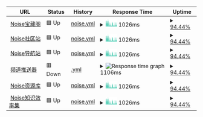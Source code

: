 <!--start: status pages-->
<!-- This summary is generated by Upptime (https://github.com/upptime/upptime) -->
<!-- Do not edit this manually, your changes will be overwritten -->
<!-- prettier-ignore -->
| URL | Status | History | Response Time | Uptime |
| --- | ------ | ------- | ------------- | ------ |
| <img alt="" src="https://icons.duckduckgo.com/ip3/noisevip.cn.ico" height="13"> [Noise宝藏阁](https://noisevip.cn) | 🟩 Up | [noise.yml](https://github.com/rcy1314/runtime/commits/HEAD/history/noise.yml) | <details><summary><img alt="Response time graph" src="./graphs/noise/response-time-week.png" height="20"> 1026ms</summary><br><a href="https://rcy1314.github.io/runtime/history/noise"><img alt="Response time 1297" src="https://img.shields.io/endpoint?url=https%3A%2F%2Fraw.githubusercontent.com%2Frcy1314%2Fruntime%2FHEAD%2Fapi%2Fnoise%2Fresponse-time.json"></a><br><a href="https://rcy1314.github.io/runtime/history/noise"><img alt="24-hour response time 754" src="https://img.shields.io/endpoint?url=https%3A%2F%2Fraw.githubusercontent.com%2Frcy1314%2Fruntime%2FHEAD%2Fapi%2Fnoise%2Fresponse-time-day.json"></a><br><a href="https://rcy1314.github.io/runtime/history/noise"><img alt="7-day response time 1026" src="https://img.shields.io/endpoint?url=https%3A%2F%2Fraw.githubusercontent.com%2Frcy1314%2Fruntime%2FHEAD%2Fapi%2Fnoise%2Fresponse-time-week.json"></a><br><a href="https://rcy1314.github.io/runtime/history/noise"><img alt="30-day response time 1242" src="https://img.shields.io/endpoint?url=https%3A%2F%2Fraw.githubusercontent.com%2Frcy1314%2Fruntime%2FHEAD%2Fapi%2Fnoise%2Fresponse-time-month.json"></a><br><a href="https://rcy1314.github.io/runtime/history/noise"><img alt="1-year response time 1297" src="https://img.shields.io/endpoint?url=https%3A%2F%2Fraw.githubusercontent.com%2Frcy1314%2Fruntime%2FHEAD%2Fapi%2Fnoise%2Fresponse-time-year.json"></a></details> | <details><summary><a href="https://rcy1314.github.io/runtime/history/noise">94.44%</a></summary><a href="https://rcy1314.github.io/runtime/history/noise"><img alt="All-time uptime 98.73%" src="https://img.shields.io/endpoint?url=https%3A%2F%2Fraw.githubusercontent.com%2Frcy1314%2Fruntime%2FHEAD%2Fapi%2Fnoise%2Fuptime.json"></a><br><a href="https://rcy1314.github.io/runtime/history/noise"><img alt="24-hour uptime 61.10%" src="https://img.shields.io/endpoint?url=https%3A%2F%2Fraw.githubusercontent.com%2Frcy1314%2Fruntime%2FHEAD%2Fapi%2Fnoise%2Fuptime-day.json"></a><br><a href="https://rcy1314.github.io/runtime/history/noise"><img alt="7-day uptime 94.44%" src="https://img.shields.io/endpoint?url=https%3A%2F%2Fraw.githubusercontent.com%2Frcy1314%2Fruntime%2FHEAD%2Fapi%2Fnoise%2Fuptime-week.json"></a><br><a href="https://rcy1314.github.io/runtime/history/noise"><img alt="30-day uptime 98.68%" src="https://img.shields.io/endpoint?url=https%3A%2F%2Fraw.githubusercontent.com%2Frcy1314%2Fruntime%2FHEAD%2Fapi%2Fnoise%2Fuptime-month.json"></a><br><a href="https://rcy1314.github.io/runtime/history/noise"><img alt="1-year uptime 98.73%" src="https://img.shields.io/endpoint?url=https%3A%2F%2Fraw.githubusercontent.com%2Frcy1314%2Fruntime%2FHEAD%2Fapi%2Fnoise%2Fuptime-year.json"></a></details>
| <img alt="" src="https://icons.duckduckgo.com/ip3/www.efficiency.vip.ico" height="13"> [Noise社区站](https://www.efficiency.vip) | 🟩 Up | [noise.yml](https://github.com/rcy1314/runtime/commits/HEAD/history/noise.yml) | <details><summary><img alt="Response time graph" src="./graphs/noise/response-time-week.png" height="20"> 1026ms</summary><br><a href="https://rcy1314.github.io/runtime/history/noise"><img alt="Response time 1297" src="https://img.shields.io/endpoint?url=https%3A%2F%2Fraw.githubusercontent.com%2Frcy1314%2Fruntime%2FHEAD%2Fapi%2Fnoise%2Fresponse-time.json"></a><br><a href="https://rcy1314.github.io/runtime/history/noise"><img alt="24-hour response time 754" src="https://img.shields.io/endpoint?url=https%3A%2F%2Fraw.githubusercontent.com%2Frcy1314%2Fruntime%2FHEAD%2Fapi%2Fnoise%2Fresponse-time-day.json"></a><br><a href="https://rcy1314.github.io/runtime/history/noise"><img alt="7-day response time 1026" src="https://img.shields.io/endpoint?url=https%3A%2F%2Fraw.githubusercontent.com%2Frcy1314%2Fruntime%2FHEAD%2Fapi%2Fnoise%2Fresponse-time-week.json"></a><br><a href="https://rcy1314.github.io/runtime/history/noise"><img alt="30-day response time 1242" src="https://img.shields.io/endpoint?url=https%3A%2F%2Fraw.githubusercontent.com%2Frcy1314%2Fruntime%2FHEAD%2Fapi%2Fnoise%2Fresponse-time-month.json"></a><br><a href="https://rcy1314.github.io/runtime/history/noise"><img alt="1-year response time 1297" src="https://img.shields.io/endpoint?url=https%3A%2F%2Fraw.githubusercontent.com%2Frcy1314%2Fruntime%2FHEAD%2Fapi%2Fnoise%2Fresponse-time-year.json"></a></details> | <details><summary><a href="https://rcy1314.github.io/runtime/history/noise">94.44%</a></summary><a href="https://rcy1314.github.io/runtime/history/noise"><img alt="All-time uptime 98.73%" src="https://img.shields.io/endpoint?url=https%3A%2F%2Fraw.githubusercontent.com%2Frcy1314%2Fruntime%2FHEAD%2Fapi%2Fnoise%2Fuptime.json"></a><br><a href="https://rcy1314.github.io/runtime/history/noise"><img alt="24-hour uptime 61.10%" src="https://img.shields.io/endpoint?url=https%3A%2F%2Fraw.githubusercontent.com%2Frcy1314%2Fruntime%2FHEAD%2Fapi%2Fnoise%2Fuptime-day.json"></a><br><a href="https://rcy1314.github.io/runtime/history/noise"><img alt="7-day uptime 94.44%" src="https://img.shields.io/endpoint?url=https%3A%2F%2Fraw.githubusercontent.com%2Frcy1314%2Fruntime%2FHEAD%2Fapi%2Fnoise%2Fuptime-week.json"></a><br><a href="https://rcy1314.github.io/runtime/history/noise"><img alt="30-day uptime 98.68%" src="https://img.shields.io/endpoint?url=https%3A%2F%2Fraw.githubusercontent.com%2Frcy1314%2Fruntime%2FHEAD%2Fapi%2Fnoise%2Fuptime-month.json"></a><br><a href="https://rcy1314.github.io/runtime/history/noise"><img alt="1-year uptime 98.73%" src="https://img.shields.io/endpoint?url=https%3A%2F%2Fraw.githubusercontent.com%2Frcy1314%2Fruntime%2FHEAD%2Fapi%2Fnoise%2Fuptime-year.json"></a></details>
| <img alt="" src="https://icons.duckduckgo.com/ip3/www.noisedh.cn.ico" height="13"> [Noise导航站](https://www.noisedh.cn) | 🟩 Up | [noise.yml](https://github.com/rcy1314/runtime/commits/HEAD/history/noise.yml) | <details><summary><img alt="Response time graph" src="./graphs/noise/response-time-week.png" height="20"> 1026ms</summary><br><a href="https://rcy1314.github.io/runtime/history/noise"><img alt="Response time 1297" src="https://img.shields.io/endpoint?url=https%3A%2F%2Fraw.githubusercontent.com%2Frcy1314%2Fruntime%2FHEAD%2Fapi%2Fnoise%2Fresponse-time.json"></a><br><a href="https://rcy1314.github.io/runtime/history/noise"><img alt="24-hour response time 754" src="https://img.shields.io/endpoint?url=https%3A%2F%2Fraw.githubusercontent.com%2Frcy1314%2Fruntime%2FHEAD%2Fapi%2Fnoise%2Fresponse-time-day.json"></a><br><a href="https://rcy1314.github.io/runtime/history/noise"><img alt="7-day response time 1026" src="https://img.shields.io/endpoint?url=https%3A%2F%2Fraw.githubusercontent.com%2Frcy1314%2Fruntime%2FHEAD%2Fapi%2Fnoise%2Fresponse-time-week.json"></a><br><a href="https://rcy1314.github.io/runtime/history/noise"><img alt="30-day response time 1242" src="https://img.shields.io/endpoint?url=https%3A%2F%2Fraw.githubusercontent.com%2Frcy1314%2Fruntime%2FHEAD%2Fapi%2Fnoise%2Fresponse-time-month.json"></a><br><a href="https://rcy1314.github.io/runtime/history/noise"><img alt="1-year response time 1297" src="https://img.shields.io/endpoint?url=https%3A%2F%2Fraw.githubusercontent.com%2Frcy1314%2Fruntime%2FHEAD%2Fapi%2Fnoise%2Fresponse-time-year.json"></a></details> | <details><summary><a href="https://rcy1314.github.io/runtime/history/noise">94.44%</a></summary><a href="https://rcy1314.github.io/runtime/history/noise"><img alt="All-time uptime 98.73%" src="https://img.shields.io/endpoint?url=https%3A%2F%2Fraw.githubusercontent.com%2Frcy1314%2Fruntime%2FHEAD%2Fapi%2Fnoise%2Fuptime.json"></a><br><a href="https://rcy1314.github.io/runtime/history/noise"><img alt="24-hour uptime 61.10%" src="https://img.shields.io/endpoint?url=https%3A%2F%2Fraw.githubusercontent.com%2Frcy1314%2Fruntime%2FHEAD%2Fapi%2Fnoise%2Fuptime-day.json"></a><br><a href="https://rcy1314.github.io/runtime/history/noise"><img alt="7-day uptime 94.44%" src="https://img.shields.io/endpoint?url=https%3A%2F%2Fraw.githubusercontent.com%2Frcy1314%2Fruntime%2FHEAD%2Fapi%2Fnoise%2Fuptime-week.json"></a><br><a href="https://rcy1314.github.io/runtime/history/noise"><img alt="30-day uptime 98.68%" src="https://img.shields.io/endpoint?url=https%3A%2F%2Fraw.githubusercontent.com%2Frcy1314%2Fruntime%2FHEAD%2Fapi%2Fnoise%2Fuptime-month.json"></a><br><a href="https://rcy1314.github.io/runtime/history/noise"><img alt="1-year uptime 98.73%" src="https://img.shields.io/endpoint?url=https%3A%2F%2Fraw.githubusercontent.com%2Frcy1314%2Fruntime%2FHEAD%2Fapi%2Fnoise%2Fuptime-year.json"></a></details>
| <img alt="" src="https://icons.duckduckgo.com/ip3/www.efficiencynoise.top.ico" height="13"> [频道推送器](https://www.efficiencynoise.top) | 🟥 Down | [.yml](https://github.com/rcy1314/runtime/commits/HEAD/history/.yml) | <details><summary><img alt="Response time graph" src="./graphs//response-time-week.png" height="20"> 1106ms</summary><br><a href="https://rcy1314.github.io/runtime/history/"><img alt="Response time 1021" src="https://img.shields.io/endpoint?url=https%3A%2F%2Fraw.githubusercontent.com%2Frcy1314%2Fruntime%2FHEAD%2Fapi%2F%2Fresponse-time.json"></a><br><a href="https://rcy1314.github.io/runtime/history/"><img alt="24-hour response time 0" src="https://img.shields.io/endpoint?url=https%3A%2F%2Fraw.githubusercontent.com%2Frcy1314%2Fruntime%2FHEAD%2Fapi%2F%2Fresponse-time-day.json"></a><br><a href="https://rcy1314.github.io/runtime/history/"><img alt="7-day response time 1106" src="https://img.shields.io/endpoint?url=https%3A%2F%2Fraw.githubusercontent.com%2Frcy1314%2Fruntime%2FHEAD%2Fapi%2F%2Fresponse-time-week.json"></a><br><a href="https://rcy1314.github.io/runtime/history/"><img alt="30-day response time 989" src="https://img.shields.io/endpoint?url=https%3A%2F%2Fraw.githubusercontent.com%2Frcy1314%2Fruntime%2FHEAD%2Fapi%2F%2Fresponse-time-month.json"></a><br><a href="https://rcy1314.github.io/runtime/history/"><img alt="1-year response time 1021" src="https://img.shields.io/endpoint?url=https%3A%2F%2Fraw.githubusercontent.com%2Frcy1314%2Fruntime%2FHEAD%2Fapi%2F%2Fresponse-time-year.json"></a></details> | <details><summary><a href="https://rcy1314.github.io/runtime/history/">94.44%</a></summary><a href="https://rcy1314.github.io/runtime/history/"><img alt="All-time uptime 98.73%" src="https://img.shields.io/endpoint?url=https%3A%2F%2Fraw.githubusercontent.com%2Frcy1314%2Fruntime%2FHEAD%2Fapi%2F%2Fuptime.json"></a><br><a href="https://rcy1314.github.io/runtime/history/"><img alt="24-hour uptime 61.10%" src="https://img.shields.io/endpoint?url=https%3A%2F%2Fraw.githubusercontent.com%2Frcy1314%2Fruntime%2FHEAD%2Fapi%2F%2Fuptime-day.json"></a><br><a href="https://rcy1314.github.io/runtime/history/"><img alt="7-day uptime 94.44%" src="https://img.shields.io/endpoint?url=https%3A%2F%2Fraw.githubusercontent.com%2Frcy1314%2Fruntime%2FHEAD%2Fapi%2F%2Fuptime-week.json"></a><br><a href="https://rcy1314.github.io/runtime/history/"><img alt="30-day uptime 98.68%" src="https://img.shields.io/endpoint?url=https%3A%2F%2Fraw.githubusercontent.com%2Frcy1314%2Fruntime%2FHEAD%2Fapi%2F%2Fuptime-month.json"></a><br><a href="https://rcy1314.github.io/runtime/history/"><img alt="1-year uptime 98.73%" src="https://img.shields.io/endpoint?url=https%3A%2F%2Fraw.githubusercontent.com%2Frcy1314%2Fruntime%2FHEAD%2Fapi%2F%2Fuptime-year.json"></a></details>
| <img alt="" src="https://icons.duckduckgo.com/ip3/www.noiseyp.top.ico" height="13"> [Noise资源库](https://www.noiseyp.top) | 🟩 Up | [noise.yml](https://github.com/rcy1314/runtime/commits/HEAD/history/noise.yml) | <details><summary><img alt="Response time graph" src="./graphs/noise/response-time-week.png" height="20"> 1026ms</summary><br><a href="https://rcy1314.github.io/runtime/history/noise"><img alt="Response time 1297" src="https://img.shields.io/endpoint?url=https%3A%2F%2Fraw.githubusercontent.com%2Frcy1314%2Fruntime%2FHEAD%2Fapi%2Fnoise%2Fresponse-time.json"></a><br><a href="https://rcy1314.github.io/runtime/history/noise"><img alt="24-hour response time 754" src="https://img.shields.io/endpoint?url=https%3A%2F%2Fraw.githubusercontent.com%2Frcy1314%2Fruntime%2FHEAD%2Fapi%2Fnoise%2Fresponse-time-day.json"></a><br><a href="https://rcy1314.github.io/runtime/history/noise"><img alt="7-day response time 1026" src="https://img.shields.io/endpoint?url=https%3A%2F%2Fraw.githubusercontent.com%2Frcy1314%2Fruntime%2FHEAD%2Fapi%2Fnoise%2Fresponse-time-week.json"></a><br><a href="https://rcy1314.github.io/runtime/history/noise"><img alt="30-day response time 1242" src="https://img.shields.io/endpoint?url=https%3A%2F%2Fraw.githubusercontent.com%2Frcy1314%2Fruntime%2FHEAD%2Fapi%2Fnoise%2Fresponse-time-month.json"></a><br><a href="https://rcy1314.github.io/runtime/history/noise"><img alt="1-year response time 1297" src="https://img.shields.io/endpoint?url=https%3A%2F%2Fraw.githubusercontent.com%2Frcy1314%2Fruntime%2FHEAD%2Fapi%2Fnoise%2Fresponse-time-year.json"></a></details> | <details><summary><a href="https://rcy1314.github.io/runtime/history/noise">94.44%</a></summary><a href="https://rcy1314.github.io/runtime/history/noise"><img alt="All-time uptime 98.73%" src="https://img.shields.io/endpoint?url=https%3A%2F%2Fraw.githubusercontent.com%2Frcy1314%2Fruntime%2FHEAD%2Fapi%2Fnoise%2Fuptime.json"></a><br><a href="https://rcy1314.github.io/runtime/history/noise"><img alt="24-hour uptime 61.10%" src="https://img.shields.io/endpoint?url=https%3A%2F%2Fraw.githubusercontent.com%2Frcy1314%2Fruntime%2FHEAD%2Fapi%2Fnoise%2Fuptime-day.json"></a><br><a href="https://rcy1314.github.io/runtime/history/noise"><img alt="7-day uptime 94.44%" src="https://img.shields.io/endpoint?url=https%3A%2F%2Fraw.githubusercontent.com%2Frcy1314%2Fruntime%2FHEAD%2Fapi%2Fnoise%2Fuptime-week.json"></a><br><a href="https://rcy1314.github.io/runtime/history/noise"><img alt="30-day uptime 98.68%" src="https://img.shields.io/endpoint?url=https%3A%2F%2Fraw.githubusercontent.com%2Frcy1314%2Fruntime%2FHEAD%2Fapi%2Fnoise%2Fuptime-month.json"></a><br><a href="https://rcy1314.github.io/runtime/history/noise"><img alt="1-year uptime 98.73%" src="https://img.shields.io/endpoint?url=https%3A%2F%2Fraw.githubusercontent.com%2Frcy1314%2Fruntime%2FHEAD%2Fapi%2Fnoise%2Fuptime-year.json"></a></details>
| <img alt="" src="https://icons.duckduckgo.com/ip3/www.noisesite.cn.ico" height="13"> [Noise知识效率集](https://www.noisesite.cn) | 🟩 Up | [noise.yml](https://github.com/rcy1314/runtime/commits/HEAD/history/noise.yml) | <details><summary><img alt="Response time graph" src="./graphs/noise/response-time-week.png" height="20"> 1026ms</summary><br><a href="https://rcy1314.github.io/runtime/history/noise"><img alt="Response time 1297" src="https://img.shields.io/endpoint?url=https%3A%2F%2Fraw.githubusercontent.com%2Frcy1314%2Fruntime%2FHEAD%2Fapi%2Fnoise%2Fresponse-time.json"></a><br><a href="https://rcy1314.github.io/runtime/history/noise"><img alt="24-hour response time 754" src="https://img.shields.io/endpoint?url=https%3A%2F%2Fraw.githubusercontent.com%2Frcy1314%2Fruntime%2FHEAD%2Fapi%2Fnoise%2Fresponse-time-day.json"></a><br><a href="https://rcy1314.github.io/runtime/history/noise"><img alt="7-day response time 1026" src="https://img.shields.io/endpoint?url=https%3A%2F%2Fraw.githubusercontent.com%2Frcy1314%2Fruntime%2FHEAD%2Fapi%2Fnoise%2Fresponse-time-week.json"></a><br><a href="https://rcy1314.github.io/runtime/history/noise"><img alt="30-day response time 1242" src="https://img.shields.io/endpoint?url=https%3A%2F%2Fraw.githubusercontent.com%2Frcy1314%2Fruntime%2FHEAD%2Fapi%2Fnoise%2Fresponse-time-month.json"></a><br><a href="https://rcy1314.github.io/runtime/history/noise"><img alt="1-year response time 1297" src="https://img.shields.io/endpoint?url=https%3A%2F%2Fraw.githubusercontent.com%2Frcy1314%2Fruntime%2FHEAD%2Fapi%2Fnoise%2Fresponse-time-year.json"></a></details> | <details><summary><a href="https://rcy1314.github.io/runtime/history/noise">94.44%</a></summary><a href="https://rcy1314.github.io/runtime/history/noise"><img alt="All-time uptime 98.73%" src="https://img.shields.io/endpoint?url=https%3A%2F%2Fraw.githubusercontent.com%2Frcy1314%2Fruntime%2FHEAD%2Fapi%2Fnoise%2Fuptime.json"></a><br><a href="https://rcy1314.github.io/runtime/history/noise"><img alt="24-hour uptime 61.10%" src="https://img.shields.io/endpoint?url=https%3A%2F%2Fraw.githubusercontent.com%2Frcy1314%2Fruntime%2FHEAD%2Fapi%2Fnoise%2Fuptime-day.json"></a><br><a href="https://rcy1314.github.io/runtime/history/noise"><img alt="7-day uptime 94.44%" src="https://img.shields.io/endpoint?url=https%3A%2F%2Fraw.githubusercontent.com%2Frcy1314%2Fruntime%2FHEAD%2Fapi%2Fnoise%2Fuptime-week.json"></a><br><a href="https://rcy1314.github.io/runtime/history/noise"><img alt="30-day uptime 98.68%" src="https://img.shields.io/endpoint?url=https%3A%2F%2Fraw.githubusercontent.com%2Frcy1314%2Fruntime%2FHEAD%2Fapi%2Fnoise%2Fuptime-month.json"></a><br><a href="https://rcy1314.github.io/runtime/history/noise"><img alt="1-year uptime 98.73%" src="https://img.shields.io/endpoint?url=https%3A%2F%2Fraw.githubusercontent.com%2Frcy1314%2Fruntime%2FHEAD%2Fapi%2Fnoise%2Fuptime-year.json"></a></details>

<!--end: status pages-->
